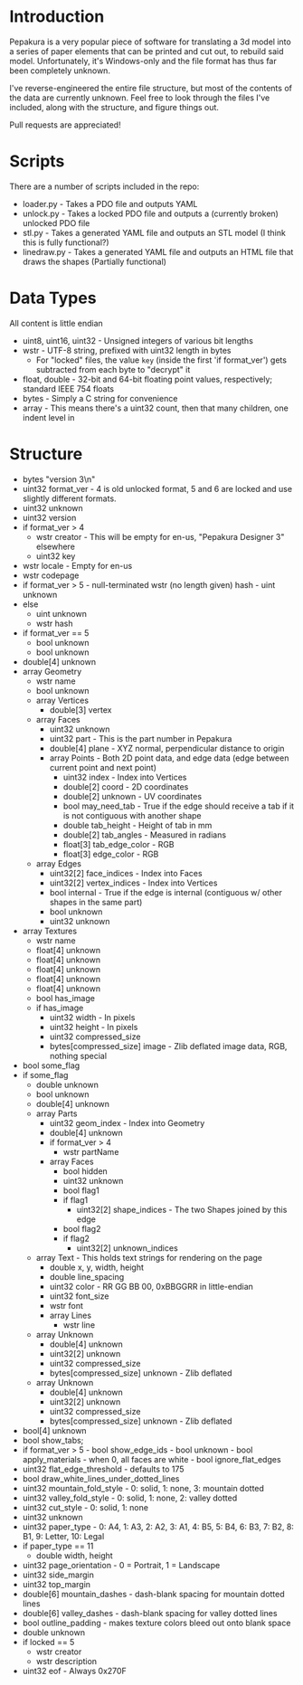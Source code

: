 Introduction
============

Pepakura is a very popular piece of software for translating a 3d model into a series of paper elements that can be printed and cut out, to rebuild said model.  Unfortunately, it's Windows-only and the file format has thus far been completely unknown.

I've reverse-engineered the entire file structure, but most of the contents of the data are currently unknown.  Feel free to look through the files I've included, along with the structure, and figure things out.

Pull requests are appreciated!

Scripts
=======

There are a number of scripts included in the repo:

- loader.py - Takes a PDO file and outputs YAML
- unlock.py - Takes a locked PDO file and outputs a (currently broken) unlocked PDO file
- stl.py - Takes a generated YAML file and outputs an STL model (I think this is fully functional?)
- linedraw.py - Takes a generated YAML file and outputs an HTML file that draws the shapes (Partially functional)

Data Types
==========

All content is little endian

- uint8, uint16, uint32 - Unsigned integers of various bit lengths
- wstr - UTF-8 string, prefixed with uint32 length in bytes
	- For "locked" files, the value `key` (inside the first 'if format_ver') gets subtracted from each byte to "decrypt" it
- float, double - 32-bit and 64-bit floating point values, respectively; standard IEEE 754 floats
- bytes - Simply a C string for convenience
- array - This means there's a uint32 count, then that many children, one indent level in

Structure
=========

- bytes "version 3\n"
- uint32 format_ver - 4 is old unlocked format, 5 and 6 are locked and use slightly different formats.
- uint32 unknown
- uint32 version
- if format_ver > 4
	- wstr creator - This will be empty for en-us, "Pepakura Designer 3" elsewhere
	- uint32 key
- wstr locale - Empty for en-us
- wstr codepage
- if format_ver > 5
        - null-terminated wstr (no length given) hash
        - uint unknown
- else
	- uint unknown
	- wstr hash
- if format_ver == 5
	- bool unknown
	- bool unknown
- double[4] unknown
- array Geometry
	- wstr name
	- bool unknown
	- array Vertices
		- double[3] vertex
	- array Faces
		- uint32 unknown
		- uint32 part - This is the part number in Pepakura
		- double[4] plane - XYZ normal, perpendicular distance to origin
		- array Points - Both 2D point data, and edge data (edge between current point and next point)
			- uint32 index - Index into Vertices
			- double[2] coord - 2D coordinates
			- double[2] unknown - UV coordinates
			- bool may_need_tab - True if the edge should receive a tab if it is not contiguous with another shape
			- double tab_height - Height of tab in mm
			- double[2] tab_angles - Measured in radians
			- float[3] tab_edge_color - RGB
			- float[3] edge_color - RGB
	- array Edges
		- uint32[2] face_indices - Index into Faces
		- uint32[2] vertex_indices - Index into Vertices
		- bool internal - True if the edge is internal (contiguous w/ other shapes in the same part)
		- bool unknown
		- uint32 unknown
- array Textures
	- wstr name
	- float[4] unknown
	- float[4] unknown
	- float[4] unknown
	- float[4] unknown
	- float[4] unknown
	- bool has_image
	- if has_image
		- uint32 width - In pixels
		- uint32 height - In pixels
		- uint32 compressed_size
		- bytes[compressed_size] image - Zlib deflated image data, RGB, nothing special
- bool some_flag
- if some_flag
	- double unknown
	- bool unknown
	- double[4] unknown
	- array Parts
		- uint32 geom_index - Index into Geometry
		- double[4] unknown
		- if format_ver > 4
			- wstr partName
		- array Faces
			- bool hidden
			- uint32 unknown
			- bool flag1
			- if flag1
				- uint32[2] shape_indices - The two Shapes joined by this edge
			- bool flag2
			- if flag2
				- uint32[2] unknown_indices
	- array Text - This holds text strings for rendering on the page
		- double x, y, width, height
		- double line_spacing
		- uint32 color - RR GG BB 00, 0xBBGGRR in little-endian
		- uint32 font_size
		- wstr font
		- array Lines
			- wstr line
	- array Unknown
		- double[4] unknown
		- uint32[2] unknown
		- uint32 compressed_size
		- bytes[compressed_size] unknown - Zlib deflated
	- array Unknown
		- double[4] unknown
		- uint32[2] unknown
		- uint32 compressed_size
		- bytes[compressed_size] unknown - Zlib deflated
- bool[4] unknown
- bool show_tabs;
- if format_ver > 5
        - bool show_edge_ids
        - bool unknown
        - bool apply_materials - when 0, all faces are white
        - bool ignore_flat_edges
- uint32 flat_edge_threshold - defaults to 175
- bool draw_white_lines_under_dotted_lines
- uint32 mountain_fold_style - 0: solid, 1: none, 3: mountain dotted
- uint32 valley_fold_style - 0: solid, 1: none, 2: valley dotted
- uint32 cut_style - 0: solid, 1: none
- uint32 unknown
- uint32 paper_type - 0: A4, 1: A3, 2: A2, 3: A1, 4: B5, 5: B4, 6: B3, 7: B2, 8: B1, 9: Letter, 10: Legal
- if paper_type == 11
	- double width, height
- uint32 page_orientation - 0 = Portrait, 1 = Landscape
- uint32 side_margin
- uint32 top_margin
- double[6] mountain_dashes - dash-blank spacing for mountain dotted lines
- double[6] valley_dashes - dash-blank spacing for valley dotted lines
- bool outline_padding - makes texture colors bleed out onto blank space
- double unknown
- if locked == 5
	- wstr creator
	- wstr description
- uint32 eof - Always 0x270F

